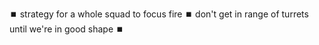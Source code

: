 ⏹️ strategy for a whole squad to focus fire
⏹️ don't get in range of turrets until we're in good shape
⏹️ 